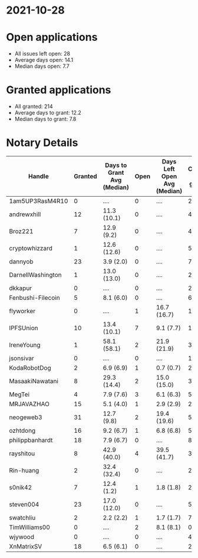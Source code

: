 2021-10-28
==========

# Open applications

- All issues left open: 28
- Average days open: 14.1
- Median days open: 7.7

# Granted applications

- All granted: 214
- Average days to grant: 12.2
- Median days to grant: 7.8

# Notary Details

| Handle            |   Granted | Days to Grant Avg (Median)   |   Open | Days Left Open Avg (Median)   |   Closed (no grant) |
|-------------------|-----------|------------------------------|--------|-------------------------------|---------------------|
| 1am5UP3RasM4R10   |         0 | ....                         |      0 | ....                          |                   2 |
| andrewxhill       |        12 | 11.3  (10.1)                 |      0 | ....                          |                  45 |
| Broz221           |         7 | 12.9  (9.2)                  |      0 | ....                          |                  48 |
| cryptowhizzard    |         1 | 12.6  (12.6)                 |      0 | ....                          |                   5 |
| dannyob           |        23 | 3.9  (2.0)                   |      0 | ....                          |                  74 |
| DarnellWashington |         1 | 13.0  (13.0)                 |      0 | ....                          |                   2 |
| dkkapur           |         0 | ....                         |      0 | ....                          |                   2 |
| Fenbushi-Filecoin |         5 | 8.1  (6.0)                   |      0 | ....                          |                  67 |
| flyworker         |         0 | ....                         |      1 | 16.7  (16.7)                  |                   1 |
| IPFSUnion         |        10 | 13.4  (10.1)                 |      7 | 9.1  (7.7)                    |                  16 |
| IreneYoung        |         1 | 58.1  (58.1)                 |      2 | 21.9  (21.9)                  |                   3 |
| jsonsivar         |         0 | ....                         |      0 | ....                          |                  13 |
| KodaRobotDog      |         2 | 6.9  (6.9)                   |      1 | 0.7  (0.7)                    |                   2 |
| MasaakiNawatani   |         8 | 29.3  (14.4)                 |      2 | 15.0  (15.0)                  |                  38 |
| MegTei            |         4 | 7.9  (7.6)                   |      3 | 6.1  (6.3)                    |                   5 |
| MRJAVAZHAO        |        15 | 5.1  (4.0)                   |      1 | 2.9  (2.9)                    |                  20 |
| neogeweb3         |        31 | 12.7  (9.8)                  |      2 | 19.4  (19.6)                  |                  56 |
| ozhtdong          |        16 | 9.2  (6.7)                   |      1 | 6.8  (6.8)                    |                  59 |
| philippbanhardt   |        18 | 7.9  (6.7)                   |      0 | ....                          |                  81 |
| rayshitou         |         8 | 42.9  (40.0)                 |      4 | 39.5  (41.7)                  |                  34 |
| Rin-huang         |         2 | 32.4  (32.4)                 |      0 | ....                          |                   2 |
| s0nik42           |         7 | 12.4  (1.2)                  |      1 | 1.8  (1.8)                    |                  24 |
| steven004         |        23 | 17.0  (12.0)                 |      0 | ....                          |                  58 |
| swatchliu         |         2 | 2.2  (2.2)                   |      1 | 1.7  (1.7)                    |                   7 |
| TimWilliams00     |         0 | ....                         |      2 | 8.1  (8.1)                    |                   0 |
| wjywood           |         0 | ....                         |      0 | ....                          |                   4 |
| XnMatrixSV        |        18 | 6.5  (6.1)                   |      0 | ....                          |                  28 |